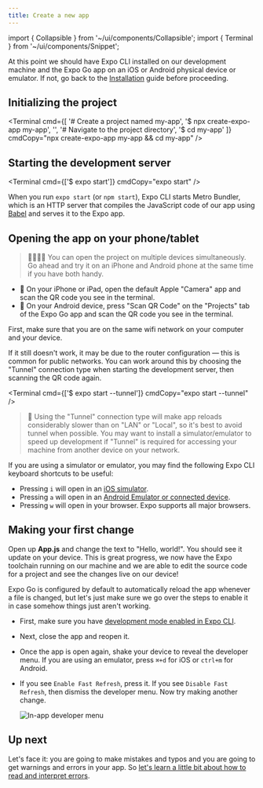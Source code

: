 ```yaml
---
title: Create a new app
---
```


import { Collapsible } from '~/ui/components/Collapsible';
import { Terminal } from '~/ui/components/Snippet';

At this point we should have Expo CLI installed on our development machine and the Expo Go app on an iOS or Android physical device or emulator. If not, go back to the [Installation](/get-started/installation.md) guide before proceeding.

## Initializing the project

<Terminal cmd={[
  '# Create a project named my-app',
  '$ npx create-expo-app my-app',
  '',
  '# Navigate to the project directory',
  '$ cd my-app'
]} cmdCopy="npx create-expo-app my-app && cd my-app" />

## Starting the development server

<Terminal cmd={['$ expo start']} cmdCopy="expo start" />

When you run `expo start` (or `npm start`), Expo CLI starts Metro Bundler, which is an HTTP server that compiles the JavaScript code of our app using [Babel](https://babeljs.io/) and serves it to the Expo app.

## Opening the app on your phone/tablet

> 👨‍👩‍👧‍👧 You can open the project on multiple devices simultaneously. Go ahead and try it on an iPhone and Android phone at the same time if you have both handy.

- 🍎 On your iPhone or iPad, open the default Apple "Camera" app and scan the QR code you see in the terminal.
- 🤖 On your Android device, press "Scan QR Code" on the "Projects" tab of the Expo Go app and scan the QR code you see in the terminal.

<Collapsible summary="Is the app not loading on your device?">

First, make sure that you are on the same wifi network on your computer and your device.

If it still doesn't work, it may be due to the router configuration &mdash; this is common for public networks. You can work around this by choosing the "Tunnel" connection type when starting the development server, then scanning the QR code again.

<Terminal cmd={['$ expo start --tunnel']} cmdCopy="expo start --tunnel" />

> 🐢 Using the "Tunnel" connection type will make app reloads considerably slower than on "LAN" or "Local", so it's best to avoid tunnel when possible. You may want to install a simulator/emulator to speed up development if "Tunnel" is required for accessing your machine from another device on your network.

</Collapsible>

<Collapsible summary="Using a simulator or emulator?">

If you are using a simulator or emulator, you may find the following Expo CLI keyboard shortcuts to be useful:

- Pressing `i` will open in an [iOS simulator](/workflow/ios-simulator.md).
- Pressing `a` will open in an [Android Emulator or connected device](/workflow/android-studio-emulator.md).
- Pressing `w` will open in your browser. Expo supports all major browsers.

</Collapsible>

## Making your first change

Open up **App.js** and change the text to "Hello, world!". You should see it update on your device. This is great progress, we now have the Expo toolchain running on our machine and we are able to edit the source code for a project and see the changes live on our device!

<Collapsible summary="Are the changes not showing up on your device?">

Expo Go is configured by default to automatically reload the app whenever a file is changed, but let's just make sure we go over the steps to enable it in case somehow things just aren't working.

- First, make sure you have [development mode enabled in Expo CLI](/workflow/development-mode.md#development-mode).
- Next, close the app and reopen it.
- Once the app is open again, shake your device to reveal the developer menu. If you are using an emulator, press `⌘+d` for iOS or `ctrl+m` for Android.
- If you see `Enable Fast Refresh`, press it. If you see `Disable Fast Refresh`, then dismiss the developer menu. Now try making another change.

  ![In-app developer menu](/static/images/developer-menu.png)

</Collapsible>

## Up next

Let's face it: you are going to make mistakes and typos and you are going to get warnings and errors in your app. So [let's learn a little bit about how to read and interpret errors](../get-started/errors.md).
